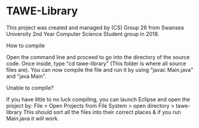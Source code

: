 # TAWE-Library

This project was created and managed by (CS) Group 26 from Swansea University 2nd Year Computer Science Student group in 2018.

How to compile

Open the command line and proceed to go into the directory of the source code.
Once inside, type "cd tawe-library" (This folder is where all source files are).
You can now compile the file and run it by using "javac Main.java" and "java Main".

Unable to compile?

If you have little to no luck compiling, you can launch Eclipse and open the project by:
File > Open Projects from File System > open directory > tawe-library
This should sort all the files into their correct places & if you run Main.java it will work.

